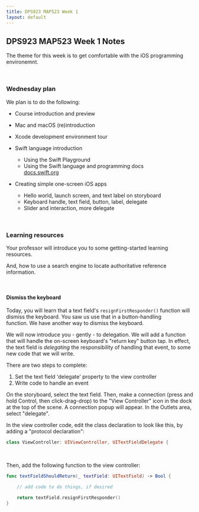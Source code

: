```yaml
---
title: DPS923 MAP523 Week 1
layout: default
---
```


## DPS923 MAP523 Week 1 Notes

The theme for this week is to get comfortable with the iOS programming environemnt. 

<br>

### Wednesday plan

We plan is to do the following:

* Course introduction and preview 

* Mac and macOS (re)introduction 

* Xcode development environment tour 

* Swift language introduction
  * Using the Swift Playground
  * Using the Swift language and programming docs  
  [docs.swift.org](https://docs.swift.org)

* Creating simple one-screen iOS apps
  * Hello world, launch screen, and text label on storyboard
  * Keyboard handle, text field, button, label, delegate
  * Slider and interaction, more delegate

<br>

### Learning resources

Your professor will introduce you to some getting-started learning resources.

And, how to use a search engine to locate authoritative reference information. 

<br>

#### Dismiss the keyboard

Today, you will learn that a text field's `resignFirstResponder()` function will dismiss the keyboard. You saw us use that in a button-handling function. We have another way to dismiss the keyboard.  

We will now introduce you - gently - to delegation. We will add a function that will handle the on-screen keyboard's "return key" button tap. In effect, the text field is *delegating* the responsibility of handling that event, to some new code that we will write.  

There are two steps to complete:  
1. Set the text field 'delegate' property to the view controller  
2. Write code to handle an event  

On the storyboard, select the text field. Then, make a connection (press and hold Control, then click-drag-drop) to the "View Controller" icon in the dock at the top of the scene. A connection popup will appear. In the Outlets area, select "delegate".

In the view controller code, edit the class declaration to look like this, by adding a "protocol declaration":  

```swift
class ViewController: UIViewController, UITextFieldDelegate {
```
<br>

Then, add the following function to the view controller:

```swift
func textFieldShouldReturn(_ textField: UITextField) -> Bool {

    // add code to do things, if desired

    return textField.resignFirstResponder()
}
```
<br>
